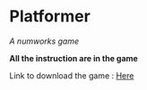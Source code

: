 # Platformer

*A numworks game*

**All the instruction are in the game**

Link to download the game : [Here](https://my.numworks.com/python/ojddjo/platformer)
